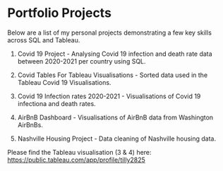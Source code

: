 # Portfolio Projects 

Below are a list of my personal projects demonstrating a few key skills across SQL and Tableau.

1) Covid 19 Project - Analysing Covid 19 infection and death rate data between 2020-2021 per country using SQL.

2) Covid Tables For Tableau Visualisations - Sorted data used in the Tableau Covid 19 Visualisations.

3) Covid 19 Infection rates 2020-2021 - Visualisations of Covid 19 infectiona and death rates.

4) AirBnB Dashboard - Visualisations of AirBnB data from Washington AirBnBs. 

5) Nashville Housing Project - Data cleaning of Nashville housing data.

Please find the Tableau visualisation (3 & 4) here: https://public.tableau.com/app/profile/tilly2825

